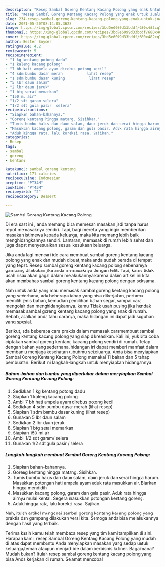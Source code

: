 ```yaml
---
description: "Resep Sambal Goreng Kentang Kacang Polong yang enak Untuk Jualan"
title: "Resep Sambal Goreng Kentang Kacang Polong yang enak Untuk Jualan"
slug: 234-resep-sambal-goreng-kentang-kacang-polong-yang-enak-untuk-jualan
date: 2021-05-20T08:14:05.362Z
image: https://img-global.cpcdn.com/recipes/3bd5e6099d33bddf/680x482cq70/sambal-goreng-kentang-kacang-polong-foto-resep-utama.jpg
thumbnail: https://img-global.cpcdn.com/recipes/3bd5e6099d33bddf/680x482cq70/sambal-goreng-kentang-kacang-polong-foto-resep-utama.jpg
cover: https://img-global.cpcdn.com/recipes/3bd5e6099d33bddf/680x482cq70/sambal-goreng-kentang-kacang-polong-foto-resep-utama.jpg
author: Hester Snyder
ratingvalue: 4.2
reviewcount: 5
recipeingredient:
- "1 kg kentang potong dadu"
- "1 kaleng kacang polong"
- "7 bh hati ampela ayam direbus potong kecil"
- "4 sdm bumbu dasar merah           lihat resep"
- "1 sdm bumbu dasar kuning           lihat resep"
- "5 lbr daun salam"
- "2 lbr daun jeruk"
- "1 btg serai memarkan"
- "150 ml air"
- "1/2 sdt garam selera"
- "1/2 sdt gula pasir  selera"
recipeinstructions:
- "Siapkan bahan-bahannya."
- "Goreng kentang hingga matang. Sisihkan."
- "Tumis bumbu halus dan daun salam, daun jeruk dan serai hingga harum. Masukkan potongan hati ampela ayam aduk rata masukkan air. Biarkan hingga mendidih."
- "Masukkan kacang polong, garam dan gula pasir. Aduk rata hingga airnya mulai kental. Segera masukkan potongan kentang goreng."
- "Aduk hingga rata, lalu koreksi rasa. Sajikan."
categories:
- Resep
tags:
- sambal
- goreng
- kentang

katakunci: sambal goreng kentang 
nutrition: 171 calories
recipecuisine: Indonesian
preptime: "PT34M"
cooktime: "PT43M"
recipeyield: "2"
recipecategory: Dessert

---
```



![Sambal Goreng Kentang Kacang Polong](https://img-global.cpcdn.com/recipes/3bd5e6099d33bddf/680x482cq70/sambal-goreng-kentang-kacang-polong-foto-resep-utama.jpg)

Di era  saat ini , anda memang bisa memesan masakan jadi tanpa harus repot memasaknya sendiri. Tapi, bagi mereka yang ingin memberikan masakan istimewa kepada keluarga, maka kita memang lebih baik menghidangkannya sendiri. Lantaran, memasak di rumah lebih sehat dan juga dapat menyesuaikan sesuai kesukaan keluarga.

Jika anda lagi mencari ide cara membuat sambal goreng kentang kacang polong yang enak dan mudah dibuat,maka anda sudah berada di tempat yang tepat. Resep sambal goreng kentang kacang polong  sebenarnya gampang dilakukan jika anda memasaknya dengan teliti. Tapi, kamu tidak usah risau akan gagal dalam melakukannya 
karena dalam artikel ini kita akan membahas sambal goreng kentang kacang polong dengan seksama.  



Nah untuk anda yang mau memasak sambal goreng kentang kacang polong yang sederhana, ada beberapa tahap yang bisa dikerjakan, pertama memilih jenis bahan, kemudian pemilihan bahan segar, sampai cara mengolah dan menghidangkannya. kamu Tidak usah pusing jika hendak memasak sambal goreng kentang kacang polong yang enak di rumah. Sebab, asalkan anda  tahu caranya, maka hidangan ini dapat jadi suguhan yang spesial.

Berikut, ada beberapa cara praktis  dalam memasak caramembuat sambal goreng kentang kacang polong yang siap dikreasikan. Kali ini, yuk kita coba ciptakan sambal goreng kentang kacang polong sendiri di rumah. Tetap dengan bahan yang sederhana, hidangan ini dapat memberi manfaat dalam membantu menjaga kesehatan tubuhmu sekeluarga. Anda bisa menyiapkan Sambal Goreng Kentang Kacang Polong memakai 11 bahan dan 5 tahap pembuatan. Berikut ini langkah-langkah untuk menyiapkan hidangannya.

<!--inarticleads1-->

##### Bahan-bahan dan bumbu yang diperlukan dalam menyiapkan Sambal Goreng Kentang Kacang Polong:

1. Sediakan 1 kg kentang potong dadu
1. Siapkan 1 kaleng kacang polong
1. Ambil 7 bh hati ampela ayam direbus potong kecil
1. Sediakan 4 sdm bumbu dasar merah           (lihat resep)
1. Siapkan 1 sdm bumbu dasar kuning           (lihat resep)
1. Gunakan 5 lbr daun salam
1. Sediakan 2 lbr daun jeruk
1. Siapkan 1 btg serai memarkan
1. Siapkan 150 ml air
1. Ambil 1/2 sdt garam/ selera
1. Gunakan 1/2 sdt gula pasir / selera




<!--inarticleads2-->

##### Langkah-langkah membuat Sambal Goreng Kentang Kacang Polong:

1. Siapkan bahan-bahannya.
1. Goreng kentang hingga matang. Sisihkan.
1. Tumis bumbu halus dan daun salam, daun jeruk dan serai hingga harum. Masukkan potongan hati ampela ayam aduk rata masukkan air. Biarkan hingga mendidih.
1. Masukkan kacang polong, garam dan gula pasir. Aduk rata hingga airnya mulai kental. Segera masukkan potongan kentang goreng.
1. Aduk hingga rata, lalu koreksi rasa. Sajikan.




Nah, itulah artikel mengenai  sambal goreng kentang kacang polong  yang praktis dan gampang dilakukan versi kita. Semoga anda bisa melakukannya dengan hasil yang terbaik. 

Terima kasih kamu telah membaca resep yang tim kami tampilkan di sini. Harapan kami, resep  Sambal Goreng Kentang Kacang Polong yang mudah di atas dapat membantu Anda menyiapkan masakan yang sedap untuk keluarga/teman ataupun menjadi ide dalam berbisnis kuliner. Bagaimana? Mudah bukan? Itulah resep sambal goreng kentang kacang polong yang bisa Anda kerjakan di rumah. Selamat mencoba!

